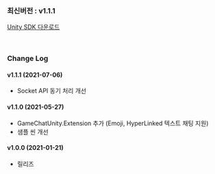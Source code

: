 ### 최신버전 : v1.1.1

[Unity SDK 다운로드](https://xyuditqzezxs1008973.cdn.ntruss.com/GameChatSDK/GameChatPlugin_v1.1.1_20210617.unitypackage)

<br/>

### Change Log

#### v1.1.1 (2021-07-06)

- Socket API 동기 처리 개선

#### v1.1.0 (2021-05-27)

- GameChatUnity.Extension 추가 (Emoji, HyperLinked 텍스트 채팅 지원)
- 샘플 씬 개선

#### v1.0.0 (2021-01-21)

- 릴리즈